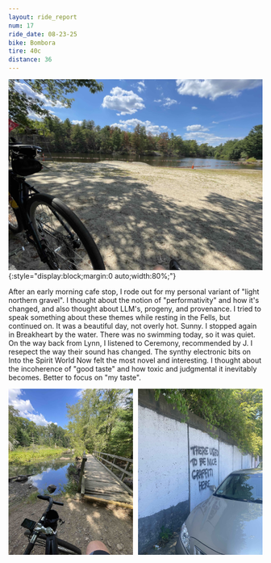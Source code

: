 ```yaml
---
layout: ride_report
num: 17
ride_date: 08-23-25
bike: Bombora
tire: 40c
distance: 36
---
```


![beach](/figs/ride_reports/17/beach.jpg){:style="display:block;margin:0 auto;width:80%;"}

After an early morning cafe stop, I rode out for my personal variant of "light northern gravel". I thought about the notion of "performativity" and how it's changed, and also thought about LLM's, progeny, and provenance. I tried to speak something about these themes while resting in the Fells, but continued on. It was a beautiful day, not overly hot. Sunny. I stopped again in Breakheart by the water. There was no swimming today, so it was quiet. On the way back from Lynn, I listened to Ceremony, recommended by J. I resepect the way their sound has changed. The synthy electronic bits on Into the Spirit World Now felt the most novel and interesting. I thought about the incoherence of "good taste" and how toxic and judgmental it inevitably becomes. Better to focus on "my taste".

<div style="display:flex;justify-content:space-between;">
  <img src="/figs/ride_reports/17/bridge.jpg" alt="bridge" style="width:49%;">
  <img src="/figs/ride_reports/17/graff.jpg" alt="graff" style="width:49%;">
</div> 